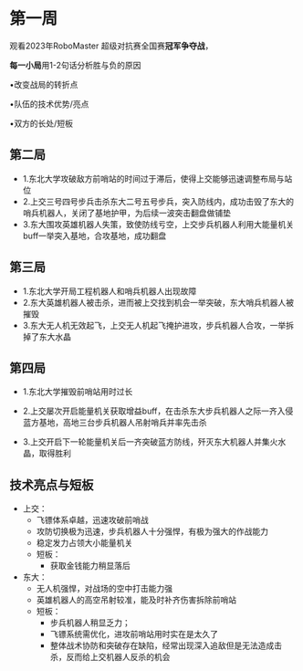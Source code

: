 # 第一周

观看2023年RoboMaster 超级对抗赛全国赛**冠军争夺战**，

**每一小局**用1-2句话分析胜与负的原因

•改变战局的转折点

•队伍的技术优势/亮点

•双方的长处/短板

## 第二局

* 1.东北大学攻破敌方前哨站的时间过于滞后，使得上交能够迅速调整布局与站位
* 2.上交三号四号步兵击杀东大二号五号步兵，突入防线内，成功击毁了东大的哨兵机器人，关闭了基地护甲，为后续一波突击翻盘做铺垫
* 3.东大围攻英雄机器人失策，致使防线亏空，上交步兵机器人利用大能量机关buff一举突入基地，合攻基地，成功翻盘

## 第三局

* 1.东北大学开局工程机器人和哨兵机器人出现故障
* 2.东大英雄机器人被击杀，进而被上交找到机会一举突破，东大哨兵机器人被摧毁
* 3.东大无人机无效起飞，上交无人机起飞掩护进攻，步兵机器人合攻，一举拆掉了东大水晶

## 第四局

* 1.东北大学摧毁前哨站用时过长

* 2.上交屡次开启能量机关获取增益buff，在击杀东大步兵机器人之际一齐入侵蓝方基地，高地三台步兵机器人吊射哨兵并率先击杀

* 3.上交开启下一轮能量机关后一齐突破蓝方防线，歼灭东大机器人并集火水晶，取得胜利

  

## 技术亮点与短板

* 上交：
  * 飞镖体系卓越，迅速攻破前哨战
  * 攻防切换极为迅速，步兵机器人十分强悍，有极为强大的作战能力
  * 稳定发力占领大小能量机关
  * 短板：
    * 获取金钱能力稍显落后
* 东大：
  * 无人机强悍，对战场的空中打击能力强
  * 英雄机器人的高空吊射较准，能及时补齐伤害拆除前哨站
  * 短板：
    * 步兵机器人稍显乏力；
    * 飞镖系统需优化，进攻前哨站用时实在是太久了
    * 整体战术协防和突破存在缺陷，经常出现深入追敌但是无法造成击杀，反而给上交机器人反杀的机会